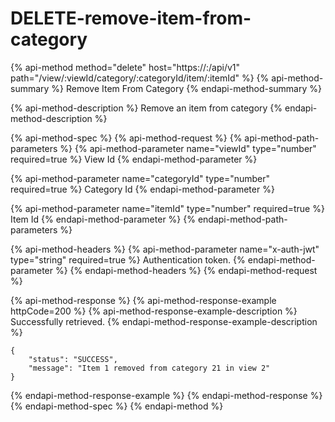 # DELETE-remove-item-from-category

{% api-method method="delete" host="https://<host>:<port>/api/v1" path="/view/:viewId/category/:categoryId/item/:itemId" %}
{% api-method-summary %}
Remove Item From Category
{% endapi-method-summary %}

{% api-method-description %}
Remove an item from category
{% endapi-method-description %}

{% api-method-spec %}
{% api-method-request %}
{% api-method-path-parameters %}
{% api-method-parameter name="viewId" type="number" required=true %}
View Id
{% endapi-method-parameter %}

{% api-method-parameter name="categoryId" type="number" required=true %}
Category Id
{% endapi-method-parameter %}

{% api-method-parameter name="itemId" type="number" required=true %}
Item Id
{% endapi-method-parameter %}
{% endapi-method-path-parameters %}

{% api-method-headers %}
{% api-method-parameter name="x-auth-jwt" type="string" required=true %}
Authentication token.
{% endapi-method-parameter %}
{% endapi-method-headers %}
{% endapi-method-request %}

{% api-method-response %}
{% api-method-response-example httpCode=200 %}
{% api-method-response-example-description %}
Successfully retrieved.
{% endapi-method-response-example-description %}

```
{
    "status": "SUCCESS",
    "message": "Item 1 removed from category 21 in view 2"
}
```
{% endapi-method-response-example %}
{% endapi-method-response %}
{% endapi-method-spec %}
{% endapi-method %}



